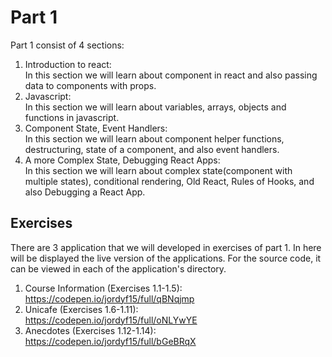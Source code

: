 # Part 1
Part 1 consist of 4 sections:  
1. Introduction to react:  
In this section we will learn about component in react and also passing data to components with props.
2. Javascript:  
In this section we will learn about variables, arrays, objects and functions in javascript.
3. Component State, Event Handlers:  
In this section we will learn about component helper functions, destructuring, state of a component, and also event handlers.
4. A more Complex State, Debugging React Apps:  
In this section we will learn about complex state(component with multiple states), conditional rendering, Old React, Rules of Hooks, and also Debugging a React App.

## Exercises
There are 3 application that we will developed in exercises of part 1. In here will be displayed the live version of the applications. For the source code, it can be viewed in each of the application's directory.
1. Course Information (Exercises 1.1-1.5):  
https://codepen.io/jordyf15/full/qBNqjmp
2. Unicafe (Exercises 1.6-1.11):  
https://codepen.io/jordyf15/full/oNLYwYE
3. Anecdotes (Exercises 1.12-1.14):  
https://codepen.io/jordyf15/full/bGeBRqX